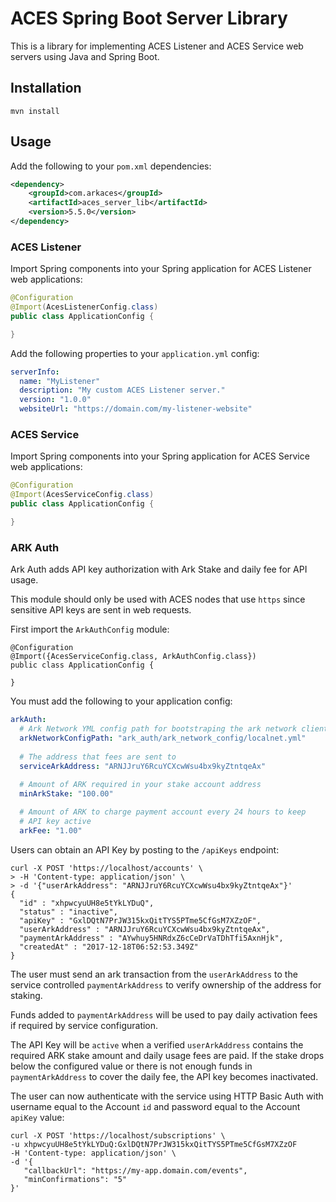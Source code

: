 # ACES Spring Boot Server Library

This is a library for implementing ACES Listener and ACES Service web servers 
using Java and Spring Boot.


## Installation

```
mvn install
```

## Usage

Add the following to your `pom.xml` dependencies:

```xml
<dependency>
    <groupId>com.arkaces</groupId>
    <artifactId>aces_server_lib</artifactId>
    <version>5.5.0</version>
</dependency>
```

### ACES Listener

Import Spring components into your Spring application for ACES Listener web applications:

```java
@Configuration
@Import(AcesListenerConfig.class)
public class ApplicationConfig {

}
```

Add the following properties to your `application.yml` config:

```yaml
serverInfo:
  name: "MyListener"
  description: "My custom ACES Listener server."
  version: "1.0.0"
  websiteUrl: "https://domain.com/my-listener-website"
```

### ACES Service

Import Spring components into your Spring application for ACES Service web applications:

```java
@Configuration
@Import(AcesServiceConfig.class)
public class ApplicationConfig {

}
```


### ARK Auth

Ark Auth adds API key authorization with Ark Stake and daily fee
for API usage. 

This module should only be used with ACES nodes that
use `https` since sensitive API keys are sent in web requests.

First import the `ArkAuthConfig` module:

```
@Configuration
@Import({AcesServiceConfig.class, ArkAuthConfig.class})
public class ApplicationConfig {

}
``` 

You must add the following to your application config:

```yaml
arkAuth:
  # Ark Network YML config path for bootstraping the ark network client
  arkNetworkConfigPath: "ark_auth/ark_network_config/localnet.yml"
  
  # The address that fees are sent to
  serviceArkAddress: "ARNJJruY6RcuYCXcwWsu4bx9kyZtntqeAx"
  
  # Amount of ARK required in your stake account address
  minArkStake: "100.00"

  # Amount of ARK to charge payment account every 24 hours to keep
  # API key active
  arkFee: "1.00"
```

Users can obtain an API Key by posting to the `/apiKeys` endpoint:

```
curl -X POST 'https://localhost/accounts' \
> -H 'Content-type: application/json' \
> -d '{"userArkAddress": "ARNJJruY6RcuYCXcwWsu4bx9kyZtntqeAx"}'
{
  "id" : "xhpwcyuUH8e5tYkLYDuQ",
  "status" : "inactive",
  "apiKey" : "GxlDQtN7PrJW315kxQitTYS5PTme5CfGsM7XZzOF",
  "userArkAddress" : "ARNJJruY6RcuYCXcwWsu4bx9kyZtntqeAx",
  "paymentArkAddress" : "AYwhuy5HNRdxZ6cCeDrVaTDhTfi5AxnHjk",
  "createdAt" : "2017-12-18T06:52:53.349Z"
}
```

The user must send an ark transaction from the `userArkAddress`
to the service controlled `paymentArkAddress` to verify ownership
of the address for staking.

Funds added to `paymentArkAddress` will be used to pay daily
activation fees if required by service configuration.

The API Key will be `active` when a verified `userArkAddress`
contains the required ARK stake amount and daily usage fees
are paid. If the stake drops below the configured value or
there is not enough funds in `paymentArkAddress` to cover the
daily fee, the API key becomes inactivated.

The user can now authenticate with the service using HTTP 
Basic Auth with username equal to the Account `id` and password equal to the
Account `apiKey` value:

```
curl -X POST 'https://localhost/subscriptions' \
-u xhpwcyuUH8e5tYkLYDuQ:GxlDQtN7PrJW315kxQitTYS5PTme5CfGsM7XZzOF
-H 'Content-type: application/json' \
-d '{
   "callbackUrl": "https://my-app.domain.com/events",
   "minConfirmations": "5"
}'
```

